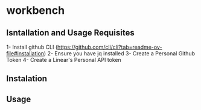 # workbench

## Isntallation and Usage Requisites
1- Install github CLI  (https://github.com/cli/cli?tab=readme-ov-file#installation)
2- Ensure you have jq installed
3- Create a Personal Github Token
4- Create a Linear's Personal API token

## Instalation


## Usage
